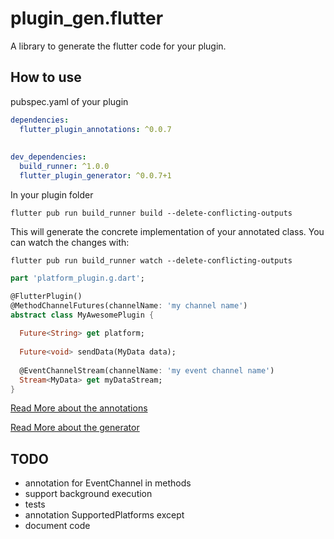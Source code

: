 # plugin_gen.flutter
A library to generate the flutter code for your plugin.

## How to use

pubspec.yaml of your plugin

``` yaml
dependencies:
  flutter_plugin_annotations: ^0.0.7
    
    
dev_dependencies:
  build_runner: ^1.0.0
  flutter_plugin_generator: ^0.0.7+1
```

In your plugin folder

`flutter pub run build_runner build --delete-conflicting-outputs`

This will generate the concrete implementation of your annotated class.
You can watch the changes with:

`flutter pub run build_runner watch --delete-conflicting-outputs`



```dart
part 'platform_plugin.g.dart';

@FlutterPlugin()
@MethodChannelFutures(channelName: 'my channel name')
abstract class MyAwesomePlugin {
  
  Future<String> get platform;
  
  Future<void> sendData(MyData data);
  
  @EventChannelStream(channelName: 'my event channel name')
  Stream<MyData> get myDataStream;
}
```

[Read More about the annotations](https://github.com/BugsBunnyBR/plugin_gen.flutter/blob/master/flutter_plugin_annotations/README.md)

[Read More about the generator](https://github.com/BugsBunnyBR/plugin_gen.flutter/blob/master/flutter_plugin_generator/README.md)


## TODO
- annotation for EventChannel in methods
- support background execution
- tests
- annotation SupportedPlatforms except
- document code